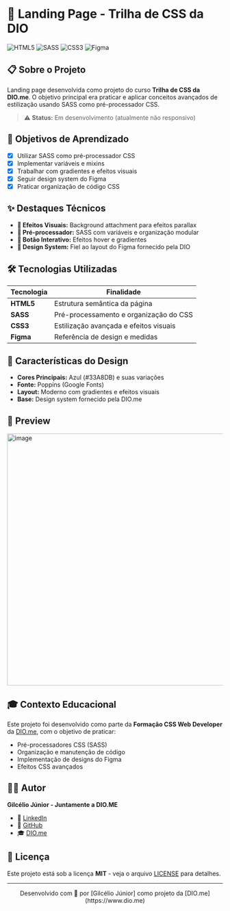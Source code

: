 # 🎨 Landing Page - Trilha de CSS da DIO

![HTML5](https://img.shields.io/badge/HTML5-E34F26?style=for-the-badge&logo=html5&logoColor=white)
![SASS](https://img.shields.io/badge/SASS-CC6699?style=for-the-badge&logo=sass&logoColor=white)
![CSS3](https://img.shields.io/badge/CSS3-1572B6?style=for-the-badge&logo=css3&logoColor=white)
![Figma](https://img.shields.io/badge/Figma-F24E1E?style=for-the-badge&logo=figma&logoColor=white)

## 📋 Sobre o Projeto
Landing page desenvolvida como projeto do curso **Trilha de CSS da DIO.me**. O objetivo principal era praticar e aplicar conceitos avançados de estilização usando SASS como pré-processador CSS.

> ⚠️ **Status:** Em desenvolvimento (atualmente não responsivo)

## 🎯 Objetivos de Aprendizado
- [x] Utilizar SASS como pré-processador CSS
- [x] Implementar variáveis e mixins
- [x] Trabalhar com gradientes e efeitos visuais
- [x] Seguir design system do Figma
- [x] Praticar organização de código CSS

## ✨ Destaques Técnicos
- **🎨 Efeitos Visuais:** Background attachment para efeitos parallax
- **🔄 Pré-processador:** SASS com variáveis e organização modular
- **🎯 Botão Interativo:** Efeitos hover e gradientes
- **📐 Design System:** Fiel ao layout do Figma fornecido pela DIO

## 🛠️ Tecnologias Utilizadas
| Tecnologia | Finalidade |
|------------|------------|
| **HTML5** | Estrutura semântica da página |
| **SASS** | Pré-processamento e organização do CSS |
| **CSS3** | Estilização avançada e efeitos visuais |
| **Figma** | Referência de design e medidas |

## 🎨 Características do Design
- **Cores Principais:** Azul (#33A8DB) e suas variações
- **Fonte:** Poppins (Google Fonts)
- **Layout:** Moderno com gradientes e efeitos visuais
- **Base:** Design system fornecido pela DIO.me

## 📸 Preview

<img width="1893" height="589" alt="image" src="https://github.com/user-attachments/assets/9eefef0c-c7a0-4128-8879-62f13aacc688" />

## 🎓 Contexto Educacional
Este projeto foi desenvolvido como parte da **Formação CSS Web Developer** da [DIO.me](https://www.dio.me), com o objetivo de praticar:
- Pré-processadores CSS (SASS)
- Organização e manutenção de código
- Implementação de designs do Figma
- Efeitos CSS avançados

## 👨‍💻 Autor
**Gilcélio Júnior - Juntamente a DIO.ME**
- 💼 [LinkedIn](https://www.linkedin.com/in/gilc%C3%A9lio-j%C3%BAnior-ab032924a/)
- 🐙 [GitHub](https://github.com/gJuniordev)
- 🎓 [DIO.me](https://www.dio.me)

## 📄 Licença
Este projeto está sob a licença **MIT** - veja o arquivo [LICENSE](LICENSE) para detalhes.

---

<div align="center">
Desenvolvido com 💙 por [Gilcélio Júnior] como projeto da [DIO.me](https://www.dio.me)
</div>
